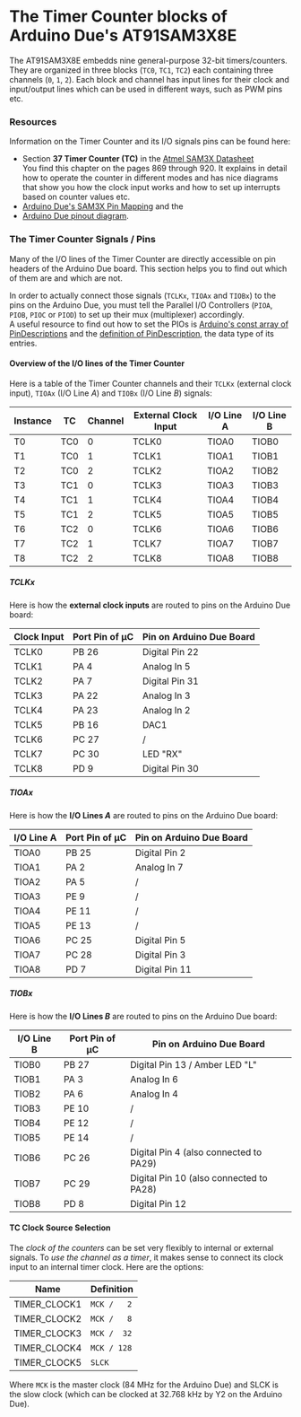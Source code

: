# The Timer Counter blocks of Arduino Due's AT91SAM3X8E

The AT91SAM3X8E embedds nine general-purpose 32-bit timers/counters. They are organized in three blocks (`TC0`, `TC1`, `TC2`) each containing three channels (`0`, `1`, `2`).
Each block and channel has input lines for their clock and input/output lines which can be used in different ways, such as PWM pins etc.


### Resources

Information on the Timer Counter and its I/O signals pins can be found here:

* Section **37 Timer Counter (TC)** in the [Atmel SAM3X Datasheet][]  
  You find this chapter on the pages 869 through 920. It explains in detail how to operate the counter in different modes and has nice diagrams that show you how the clock input works and how to set up interrupts based on counter values etc.
* [Arduino Due's SAM3X Pin Mapping][] and the 
* [Arduino Due pinout diagram][].

### The Timer Counter Signals / Pins

Many of the I/O lines of the Timer Counter are directly accessible on pin headers of the Arduino Due board. This section helps you to find out which of them are and which are not.

In order to actually connect those signals (`TCLKx`, `TIOAx` and `TIOBx`) to the pins on the Arduino Due, you must tell the Parallel I/O Controllers (`PIOA`, `PIOB`, `PIOC` or `PIOD`) to set up their mux (multiplexer) accordingly.<br />
A useful resource to find out how to set the PIOs is
[Arduino's const array of PinDescriptions](https://github.com/arduino/Arduino/blob/ide-1.5.x/hardware/arduino/sam/variants/arduino_due_x/variant.cpp#L117) and the 
[definition of PinDescription](https://github.com/arduino/Arduino/blob/ide-1.5.x/hardware/arduino/sam/cores/arduino/Arduino.h#L166), the data type of its entries.

#### Overview of the I/O lines of the Timer Counter

Here is a table of the Timer Counter channels and their `TCLKx` (external clock input), `TIOAx` (I/O Line _A_) and `TIOBx` (I/O Line _B_) signals:

Instance | TC  | Channel| External Clock Input | I/O Line A | I/O Line B
---------|-----|--------|----------------------|------------|-----------
 T0      | TC0 |   0    |         TCLK0        |   TIOA0    |    TIOB0
 T1      | TC0 |   1    |         TCLK1        |   TIOA1    |    TIOB1
 T2      | TC0 |   2    |         TCLK2        |   TIOA2    |    TIOB2
 T3      | TC1 |   0    |         TCLK3        |   TIOA3    |    TIOB3
 T4      | TC1 |   1    |         TCLK4        |   TIOA4    |    TIOB4
 T5      | TC1 |   2    |         TCLK5        |   TIOA5    |    TIOB5
 T6      | TC2 |   0    |         TCLK6        |   TIOA6    |    TIOB6
 T7      | TC2 |   1    |         TCLK7        |   TIOA7    |    TIOB7
 T8      | TC2 |   2    |         TCLK8        |   TIOA8    |    TIOB8

##### TCLKx

Here is how the **external clock inputs** are routed to pins on the Arduino Due board:

Clock Input | Port Pin of µC | Pin on Arduino Due Board
------------|------------|-----------------------------
TCLK0       |    PB 26   |   Digital Pin 22
TCLK1       |    PA  4   |      Analog In 5
TCLK2       |    PA  7   |   Digital Pin 31
TCLK3       |    PA 22   |      Analog In 3
TCLK4       |    PA 23   |      Analog In 2
TCLK5       |    PB 16   |             DAC1
TCLK6       |    PC 27   |        /
TCLK7       |    PC 30   |         LED "RX"
TCLK8       |    PD  9   |   Digital Pin 30

##### TIOAx

Here is how the **I/O Lines _A_** are routed to pins on the Arduino Due board:

I/O Line A | Port Pin of µC | Pin on Arduino Due Board
-----------|----------------|-----------------------------
TIOA0      |    PB 25       |   Digital Pin 2
TIOA1      |    PA  2       |     Analog In 7
TIOA2      |    PA  5       |   /
TIOA3      |    PE  9       |   /
TIOA4      |    PE 11       |   /
TIOA5      |    PE 13       |   /
TIOA6      |    PC 25       |   Digital Pin  5
TIOA7      |    PC 28       |   Digital Pin  3
TIOA8      |    PD  7       |   Digital Pin 11

##### TIOBx

Here is how the **I/O Lines _B_** are routed to pins on the Arduino Due board:

I/O Line B|Port Pin of µC| Pin on Arduino Due Board
----------|--------------|------------------------------------------
TIOB0     |     PB 27    |   Digital Pin 13 / Amber LED "L"
TIOB1     |     PA  3    |   Analog In 6
TIOB2     |     PA  6    |   Analog In 4
TIOB3     |     PE 10    |   /
TIOB4     |     PE 12    |   /
TIOB5     |     PE 14    |   /
TIOB6     |     PC 26    |   Digital Pin  4 (also connected to PA29)
TIOB7     |     PC 29    |   Digital Pin 10 (also connected to PA28)
TIOB8     |     PD  8    |   Digital Pin 12

#### TC Clock Source Selection

The *clock of the counters* can be set very flexibly to internal or external signals. To *use the channel as a timer*, it makes sense to connect its clock input to an internal timer clock. Here are the options:

Name         | Definition
-------------|-----------TIMER_CLOCK1 | `MCK /   2`TIMER_CLOCK2 | `MCK /   8`TIMER_CLOCK3 | `MCK /  32`TIMER_CLOCK4 | `MCK / 128`TIMER_CLOCK5 | `SLCK`
Where `MCK` is the master clock (84 MHz for the Arduino Due) and SLCK is the slow clock (which can be clocked at 32.768 kHz by Y2 on the Arduino Due).

[Atmel SAM3X Datasheet]: http://www.atmel.com/images/doc11057s.pdf
[Arduino Due's SAM3X Pin Mapping]: http://arduino.cc/en/Hacking/PinMappingSAM3X
[Arduino Due pinout diagram]: http://www.robgray.com/temp/Due-pinout.pdf
